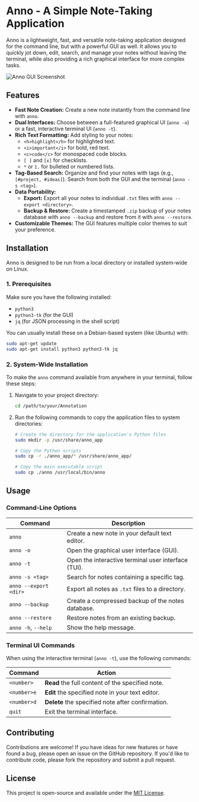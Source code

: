 
# Anno - A Simple Note-Taking Application

Anno is a lightweight, fast, and versatile note-taking application designed for the command line, but with a powerful GUI as well. It allows you to quickly jot down, edit, search, and manage your notes without leaving the terminal, while also providing a rich graphical interface for more complex tasks.

![Anno GUI Screenshot](https://i.imgur.com/YOUR_SCREENSHOT_URL.png)  <!-- Placeholder: You can upload a screenshot and replace this URL -->

## Features

*   **Fast Note Creation:** Create a new note instantly from the command line with `anno`.
*   **Dual Interfaces:** Choose between a full-featured graphical UI (`anno -o`) or a fast, interactive terminal UI (`anno -t`).
*   **Rich Text Formatting:** Add styling to your notes:
    *   `<h>highlight</h>` for highlighted text.
    *   `<i>important</i>` for bold, red text.
    *   `<c>code</c>` for monospaced code blocks.
    *   `[ ]` and `[x]` for checklists.
    *   `*` or `1.` for bulleted or numbered lists.
*   **Tag-Based Search:** Organize and find your notes with tags (e.g., `[#project, #ideas]`). Search from both the GUI and the terminal (`anno -s <tag>`).
*   **Data Portability:**
    *   **Export:** Export all your notes to individual `.txt` files with `anno --export <directory>`.
    *   **Backup & Restore:** Create a timestamped `.zip` backup of your notes database with `anno --backup` and restore from it with `anno --restore`.
*   **Customizable Themes:** The GUI features multiple color themes to suit your preference.

## Installation

Anno is designed to be run from a local directory or installed system-wide on Linux.

### 1. Prerequisites

Make sure you have the following installed:

*   `python3`
*   `python3-tk` (for the GUI)
*   `jq` (for JSON processing in the shell script)

You can usually install these on a Debian-based system (like Ubuntu) with:
```bash
sudo apt-get update
sudo apt-get install python3 python3-tk jq
```

### 2. System-Wide Installation

To make the `anno` command available from anywhere in your terminal, follow these steps:

1.  Navigate to your project directory:
    ```bash
    cd /path/to/your/Annotation
    ```
2.  Run the following commands to copy the application files to system directories:
    ```bash
    # Create the directory for the application's Python files
    sudo mkdir -p /usr/share/anno_app

    # Copy the Python scripts
    sudo cp -r ./anno_app/* /usr/share/anno_app/

    # Copy the main executable script
    sudo cp ./anno /usr/local/bin/anno
    ```

## Usage

### Command-Line Options

| Command                 | Description                                         |
| ----------------------- | --------------------------------------------------- |
| `anno`                  | Create a new note in your default text editor.      |
| `anno -o`               | Open the graphical user interface (GUI).            |
| `anno -t`               | Open the interactive terminal user interface (TUI). |
| `anno -s <tag>`         | Search for notes containing a specific tag.         |
| `anno --export <dir>`   | Export all notes as `.txt` files to a directory.    |
| `anno --backup`         | Create a compressed backup of the notes database.   |
| `anno --restore`        | Restore notes from an existing backup.              |
| `anno -h`, `--help`     | Show the help message.                              |

### Terminal UI Commands

When using the interactive terminal (`anno -t`), use the following commands:

| Command      | Action                                              |
| ------------ | --------------------------------------------------- |
| `<number>`   | **Read** the full content of the specified note.    |
| `<number>e` | **Edit** the specified note in your text editor.    |
| `<number>d` | **Delete** the specified note after confirmation.   |
| `quit`       | Exit the terminal interface.                        |

## Contributing

Contributions are welcome! If you have ideas for new features or have found a bug, please open an issue on the GitHub repository. If you'd like to contribute code, please fork the repository and submit a pull request.

## License

This project is open-source and available under the [MIT License](LICENSE). <!-- You would need to add a LICENSE file for this link to work -->
